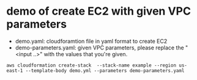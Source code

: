 # demo of create EC2 with given VPC parameters
- demo.yaml: cloudforamtion file in yaml format to create EC2
- demo-parameters.yaml: given VPC parameters, please replace the "<input ..>" with the values that you're given.

```
aws cloudformation create-stack  --stack-name example --region us-east-1 --template-body demo.yml --parameters demo-parameters.yaml
```
